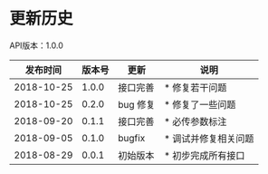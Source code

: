 # 更新历史 #
API版本：1.0.0

|发布时间|版本号|更新|说明|
|---|---|---|---|
|2018-10-25|1.0.0|接口完善|* 修复若干问题|
|2018-10-25|0.2.0|bug 修复|* 修复了一些问题|
|2018-09-20|0.1.1|接口完善|* 必传参数标注|
|2018-09-05|0.1.0|bugfix|* 调试并修复相关问题|
|2018-08-29|0.0.1|初始版本|* 初步完成所有接口|
